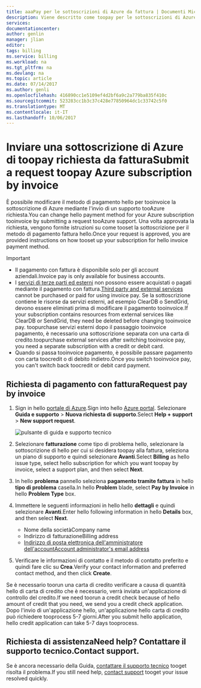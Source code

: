 ```yaml
---
title: aaaPay per le sottoscrizioni di Azure da fattura | Documenti Microsoft
description: Viene descritto come toopay per le sottoscrizioni di Azure da fattura
services: 
documentationcenter: 
author: genlin
manager: jlian
editor: 
tags: billing
ms.service: billing
ms.workload: na
ms.tgt_pltfrm: na
ms.devlang: na
ms.topic: article
ms.date: 07/14/2017
ms.author: genli
ms.openlocfilehash: 416890cc1e5109ef4d2bf6a9c2a779ba835f410c
ms.sourcegitcommit: 523283cc1b3c37c428e77850964dc1c33742c5f0
ms.translationtype: MT
ms.contentlocale: it-IT
ms.lasthandoff: 10/06/2017
---
```

# <a name="submit-a-request-toopay-azure-subscription-by-invoice"></a><span data-ttu-id="e76a4-103">Inviare una sottoscrizione di Azure di toopay richiesta da fattura</span><span class="sxs-lookup"><span data-stu-id="e76a4-103">Submit a request toopay Azure subscription by invoice</span></span>

<span data-ttu-id="e76a4-104">È possibile modificare il metodo di pagamento hello per tooinvoice la sottoscrizione di Azure mediante l'invio di un supporto tooAzure richiesta.</span><span class="sxs-lookup"><span data-stu-id="e76a4-104">You can change hello payment method for your Azure subscription tooinvoice by submitting a request tooAzure support.</span></span> <span data-ttu-id="e76a4-105">Una volta approvata la richiesta, vengono fornite istruzioni su come tooset la sottoscrizione per il metodo di pagamento fattura hello.</span><span class="sxs-lookup"><span data-stu-id="e76a4-105">Once your request is approved, you are provided instructions on how tooset up your subscription for hello invoice payment method.</span></span>

> [!IMPORTANT]
> * <span data-ttu-id="e76a4-106">Il pagamento con fattura è disponibile solo per gli account aziendali.</span><span class="sxs-lookup"><span data-stu-id="e76a4-106">Invoice pay is only available for business accounts.</span></span>
> * <span data-ttu-id="e76a4-107">I [servizi di terze parti ed esterni](billing-understand-your-azure-marketplace-charges.md) non possono essere acquistati o pagati mediante il pagamento con fattura.</span><span class="sxs-lookup"><span data-stu-id="e76a4-107">[Third party and external services](billing-understand-your-azure-marketplace-charges.md) cannot be purchased or paid for using invoice pay.</span></span> <span data-ttu-id="e76a4-108">Se la sottoscrizione contiene le risorse da servizi esterni, ad esempio ClearDB o SendGrid, devono essere eliminati prima di modificare il pagamento tooinvoice.</span><span class="sxs-lookup"><span data-stu-id="e76a4-108">If your subscription contains resources from external services like ClearDB or SendGrid, they need be deleted before changing tooinvoice pay.</span></span> <span data-ttu-id="e76a4-109">toopurchase servizi esterni dopo il passaggio tooinvoice pagamento, è necessario una sottoscrizione separata con una carta di credito.</span><span class="sxs-lookup"><span data-stu-id="e76a4-109">toopurchase external services after switching tooinvoice pay, you need a separate subscription with a credit or debit card.</span></span>
> * <span data-ttu-id="e76a4-110">Quando si passa tooinvoice pagamento, è possibile passare pagamento con carta toocredit o di debito indietro.</span><span class="sxs-lookup"><span data-stu-id="e76a4-110">Once you switch tooinvoice pay, you can't switch back toocredit or debit card payment.</span></span>

## <a name="request-pay-by-invoice"></a><span data-ttu-id="e76a4-111">Richiesta di pagamento con fattura</span><span class="sxs-lookup"><span data-stu-id="e76a4-111">Request pay by invoice</span></span>

1. <span data-ttu-id="e76a4-112">Sign in hello [portale di Azure](https://portal.azure.com/).</span><span class="sxs-lookup"><span data-stu-id="e76a4-112">Sign into hello [Azure portal](https://portal.azure.com/).</span></span> <span data-ttu-id="e76a4-113">Selezionare **Guida e supporto** > **Nuova richiesta di supporto**.</span><span class="sxs-lookup"><span data-stu-id="e76a4-113">Select **Help + support** > **New support request**.</span></span>

    ![pulsante di guida e supporto tecnico](./media/billing-how-to-pay-by-invoice/helpandsupport.png)
1. <span data-ttu-id="e76a4-115">Selezionare **fatturazione** come tipo di problema hello, selezionare la sottoscrizione di hello per cui si desidera toopay alla fattura, seleziona un piano di supporto e quindi selezionare **Avanti**.</span><span class="sxs-lookup"><span data-stu-id="e76a4-115">Select **Billing** as hello issue type, select hello subscription for which you want toopay by invoice, select a support plan, and then select **Next**.</span></span>
1. <span data-ttu-id="e76a4-116">In hello **problema** pannello seleziona **pagamento tramite fattura** in hello **tipo di problema** casella.</span><span class="sxs-lookup"><span data-stu-id="e76a4-116">In hello **Problem** blade, select **Pay by Invoice** in hello **Problem Type** box.</span></span>
1. <span data-ttu-id="e76a4-117">Immettere le seguenti informazioni in hello hello **dettagli** e quindi selezionare **Avanti**.</span><span class="sxs-lookup"><span data-stu-id="e76a4-117">Enter hello following information in hello **Details** box, and then select **Next**.</span></span>

    * <span data-ttu-id="e76a4-118">Nome della società</span><span class="sxs-lookup"><span data-stu-id="e76a4-118">Company name</span></span>
    * <span data-ttu-id="e76a4-119">Indirizzo di fatturazione</span><span class="sxs-lookup"><span data-stu-id="e76a4-119">Billing address</span></span>
    * [<span data-ttu-id="e76a4-120">Indirizzo di posta elettronica dell'amministratore dell'account</span><span class="sxs-lookup"><span data-stu-id="e76a4-120">Account administrator's email address</span></span>](billing-add-change-azure-subscription-administrator.md#check-the-account-administrator-of-the-subscription)

1. <span data-ttu-id="e76a4-121">Verificare le informazioni di contatto e il metodo di contatto preferito e quindi fare clic su **Crea**.</span><span class="sxs-lookup"><span data-stu-id="e76a4-121">Verify your contact information and preferred contact method, and then click **Create**.</span></span>

<span data-ttu-id="e76a4-122">Se è necessario toorun una carta di credito verificare a causa di quantità hello di carta di credito che è necessario, verrà inviata un'applicazione di controllo del credito.</span><span class="sxs-lookup"><span data-stu-id="e76a4-122">If we need toorun a credit check because of hello amount of credit that you need, we send you a credit check application.</span></span> <span data-ttu-id="e76a4-123">Dopo l'invio di un'applicazione hello, un'applicazione hello carta di credito può richiedere tooprocess 5-7 giorni.</span><span class="sxs-lookup"><span data-stu-id="e76a4-123">After you submit hello application, hello credit application can take 5-7 days tooprocess.</span></span>

## <a name="need-help-contact-support"></a><span data-ttu-id="e76a4-124">Richiesta di assistenza</span><span class="sxs-lookup"><span data-stu-id="e76a4-124">Need help?</span></span> <span data-ttu-id="e76a4-125">Contattare il supporto tecnico.</span><span class="sxs-lookup"><span data-stu-id="e76a4-125">Contact support.</span></span>

<span data-ttu-id="e76a4-126">Se è ancora necessario della Guida, [contattare il supporto tecnico](https://portal.azure.com/?#blade/Microsoft_Azure_Support/HelpAndSupportBlade) tooget risolta il problema.</span><span class="sxs-lookup"><span data-stu-id="e76a4-126">If you still need help, [contact support](https://portal.azure.com/?#blade/Microsoft_Azure_Support/HelpAndSupportBlade) tooget your issue resolved quickly.</span></span>
